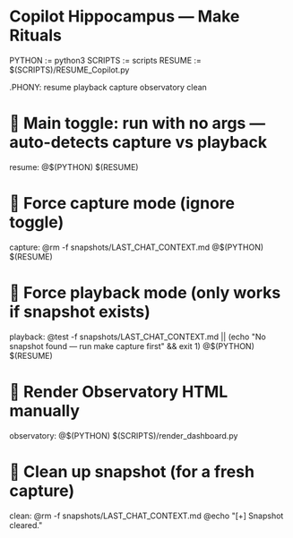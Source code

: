 # Copilot Hippocampus — Make Rituals

PYTHON := python3
SCRIPTS := scripts
RESUME := $(SCRIPTS)/RESUME_Copilot.py

.PHONY: resume playback capture observatory clean

# 🔄 Main toggle: run with no args — auto-detects capture vs playback
resume:
    @$(PYTHON) $(RESUME)

# 🎯 Force capture mode (ignore toggle)
capture:
    @rm -f snapshots/LAST_CHAT_CONTEXT.md
    @$(PYTHON) $(RESUME)

# 📜 Force playback mode (only works if snapshot exists)
playback:
    @test -f snapshots/LAST_CHAT_CONTEXT.md || (echo "No snapshot found — run make capture first" && exit 1)
    @$(PYTHON) $(RESUME)

# 🔭 Render Observatory HTML manually
observatory:
    @$(PYTHON) $(SCRIPTS)/render_dashboard.py

# 🧹 Clean up snapshot (for a fresh capture)
clean:
    @rm -f snapshots/LAST_CHAT_CONTEXT.md
    @echo "[+] Snapshot cleared."
